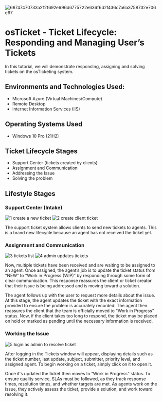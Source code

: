 ![68747470733a2f2f692e696d6775722e636f6d2f436c7a6a3758732e706e67](https://github.com/user-attachments/assets/d0498ad8-6895-49d5-9223-1698e0720dc2)

# osTicket - Ticket Lifecycle: Responding and Managing User’s Tickets

In this tutorial, we will demonstrate responding, assigning and solving tickets on the osTicketing system.

## Environments and Technologies Used:

* Microsoft Azure (Virtual Machines/Compute)
* Remote Desktop
* Internet Information Services (IIS)

## Operating Systems Used

* Windows 10 Pro (21H2)

## Ticket Lifecycle Stages

* Support Center (tickets created by clients)
* Assignment and Communication
* Addressing the Issue 
* Solving the problem

## Lifestyle Stages

### Support Center (Intake)
![1  create a new ticket](https://github.com/user-attachments/assets/f13c30cd-32f1-48c0-b64f-788ef1c2c6c0)
![2  create client ticket](https://github.com/user-attachments/assets/0ec81b80-f374-43d7-b156-12e4f5c52f67)

The support ticket system allows clients to send new tickets to agents. This is a brand new lifecycle because an agent has not received the ticket yet.

### Assignment and Communication 
![3  tickets list](https://github.com/user-attachments/assets/0ea09556-1604-40f8-80c6-58aca2551316)
![4  admin updates tickets](https://github.com/user-attachments/assets/203303b6-d64d-4173-80ea-117730e81fa3)

Now, multiple tickets have been received and are waiting to be assigned to an agent. Once assigned, the agent’s job is to update the ticket status from “NEW” to “Work in Progress (WIP)” by responding through some form of clear communication. This response reassures the client or ticket creator that their issue is being addressed and is moving toward a solution. 

The agent follows up with the user to request more details about the issue. At this stage, the agent updates the ticket with the exact information provided to ensure the problem is accurately recorded. The agent then reassures the client that the team is officially moved to “Work in Progress” status. Now, if the client takes too long to respond, the ticket may be placed on hold or marked as pending until the necessary information is received. 

### Working the Issue

![5  login as admin to resolve ticket](https://github.com/user-attachments/assets/ae416bf8-8480-4fef-b3dd-e7fdb3ed27ee)

After logging in the Tickets window will appear, displaying details such as the ticket number, last update, subject, submitter, priority level, and assigned agent. To begin working on a ticket, simply click on it to open it.

Once it's updated the ticket then moves to “Work in Progress” status. To ensure quality service, SLAs must be followed, as they track response times, resolution times, and whether targets are met. As agents work on the issue, they actively assess the ticket, provide a solution, and work toward resolving it.









